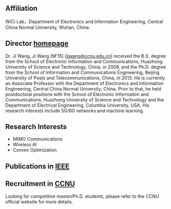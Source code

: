 ## Affiliation

WiCi Lab，Department of Electronics and Information Engineering, Central China Normal University, Wuhan, China.

           
## Director    [homepage](https://phy.ccnu.edu.cn/info/1063/4380.htm)  

Dr. Ji Wang, 
Ji Wang [M'15] (jiwang@ccnu.edu.cn) received the B.S. degree from the School of Electronic Information and Communications, Huazhong University of Science and Technology, China, in 2008, and the Ph.D. degree from the School of Information and Communications Engineering, Beijing University of Posts and Telecommunications, China, in 2013. He is currently an Associate Professor with the Department of Electronics and Information Engineering, Central China Normal University, China. Prior to that, he held postdoctoral positions with the School of Electronic Information and Communications, Huazhong University of Science and Technology and the Department of Electrical Engineering, Columbia University, USA. His research interests include 5G/6G networks and machine learning.

## Research Interests

* MIMO Communications
* Wireless AI
* Convex Optimization

## Publications in [IEEE](https://phy.ccnu.edu.cn/https://ieeexplore.ieee.org/author/37086292692)  
            
## Recruitment in [CCNU](https://phy.ccnu.edu.cn)  

Looking for competitive master/Ph.D. students, please refer to the CCNU official website for more details.
